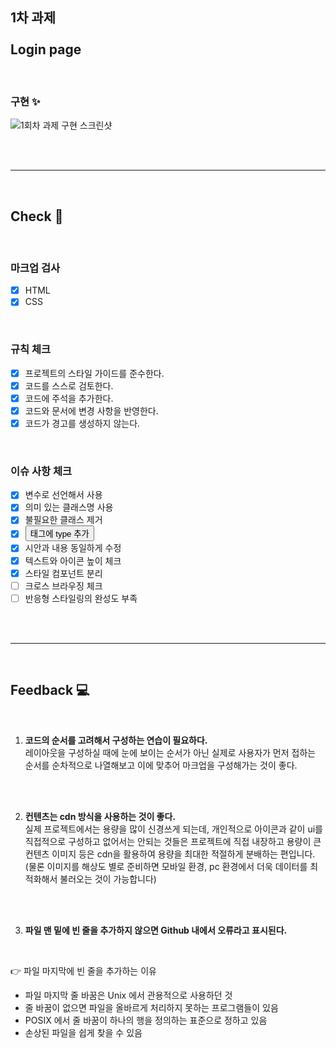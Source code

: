 ## 1차 과제  <br/><br/> Login page

<br/>

### 구현 ✨
![1회차 과제 구현 스크린샷](https://github.com/kwonboryong/core-js/assets/152785122/33cb881f-07db-45f6-bbd3-361a20ba12df)

<br/> <br/> 

---

<br/>

## Check 📌

<br/>

### 마크업 검사
- [x] HTML
- [x] CSS

<br/>

### 규칙 체크
- [x] 프로젝트의 스타일 가이드를 준수한다.
- [x] 코드를 스스로 검토한다.
- [x] 코드에 주석을 추가한다. 
- [x] 코드와 문서에 변경 사항을 반영한다.
- [x] 코드가 경고를 생성하지 않는다.

<br/>

### 이슈 사항 체크
- [x] 변수로 선언해서 사용
- [x] 의미 있는 클래스명 사용
- [x] 불필요한 클래스 제거
- [x] <button> 태그에 type 추가
- [x] 시안과 내용 동일하게 수정
- [x] 텍스트와 아이콘 높이 체크
- [x] 스타일 컴포넌트 분리
- [ ] 크로스 브라우징 체크
- [ ] 반응형 스타일링의 완성도 부족

<br/><br/>

---

<br/>

## Feedback 💻

<br/>

1. **코드의 순서를 고려해서 구성하는 연습이 필요하다.** <br/>
레이아웃을 구성하실 때에 눈에 보이는 순서가 아닌 실제로 사용자가 먼저 접하는 순서를 순차적으로 나열해보고 이에 맞추어 마크업을 구성해가는 것이 좋다.

<br/><br/>

2. **컨텐츠는 cdn 방식을 사용하는 것이 좋다.** <br/>
실제 프로젝트에서는 용량을 많이 신경쓰게 되는데, 
개인적으로 아이콘과 같이 ui를 직접적으로 구성하고 없어서는 안되는 것들은 프로젝트에 직접 내장하고 용량이 큰 컨텐츠 이미지 등은 cdn을 활용하여 용량을 최대한 적절하게 분배하는 편입니다. 
(물론 이미지를 해상도 별로 준비하면 모바일 환경, pc 환경에서 더욱 데이터를 최적화해서 불러오는 것이 가능합니다)

<br/><br/>

3. **파일 맨 밑에 빈 줄을 추가하지 않으면 Github 내에서 오류라고 표시된다.**


<br/>

👉 파일 마지막에 빈 줄을 추가하는 이유
- 파일 마지막 줄 바꿈은 Unix 에서 관용적으로 사용하던 것
- 줄 바꿈이 없으면 파일을 올바르게 처리하지 못하는 프로그램들이 있음
- POSIX 에서 줄 바꿈이 하나의 행을 정의하는 표준으로 정하고 있음
- 손상된 파일을 쉽게 찾을 수 있음

<br/><br/>
